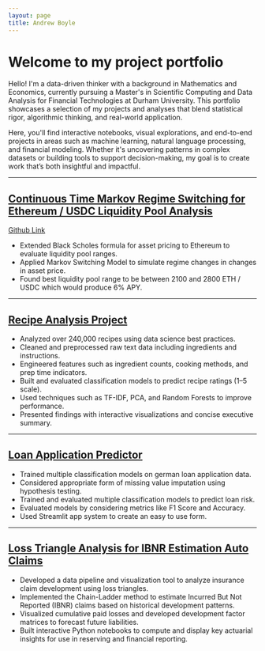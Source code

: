 ```yaml
---
layout: page
title: Andrew Boyle
---
```


# Welcome to my project portfolio

Hello! I'm a data-driven thinker with a background in Mathematics and Economics, currently pursuing a Master's in Scientific Computing and Data Analysis for Financial Technologies at Durham University. This portfolio showcases a selection of my projects and analyses that blend statistical rigor, algorithmic thinking, and real-world application.

Here, you'll find interactive notebooks, visual explorations, and end-to-end projects in areas such as machine learning, natural language processing, and financial modeling. Whether it's uncovering patterns in complex datasets or building tools to support decision-making, my goal is to create work that’s both insightful and impactful.

---

## [Continuous Time Markov Regime Switching for Ethereum / USDC Liquidity Pool Analysis](visualizations/liquidity_analysis.pdf)

[Github Link](https://github.com/aboyle3100/Optimal-Liquidity-Pool-Range)
  
- Extended Black Scholes formula for asset pricing to Ethereum to evaluate liquidity pool ranges.
- Applied Markov Switching Model to simulate regime changes in changes in asset price.
- Found best liquidity pool range to be between 2100 and 2800 ETH / USDC which would produce 6% APY.

---

## [Recipe Analysis Project](https://aboyle3100.github.io/recipe-analysis/)
- Analyzed over 240,000 recipes using data science best practices.
- Cleaned and preprocessed raw text data including ingredients and instructions.
- Engineered features such as ingredient counts, cooking methods, and prep time indicators.
- Built and evaluated classification models to predict recipe ratings (1–5 scale).
- Used techniques such as TF-IDF, PCA, and Random Forests to improve performance.
- Presented findings with interactive visualizations and concise executive summary.

---

## [Loan Application Predictor](https://loan-risk-predictor.streamlit.app/)
- Trained multiple classification models on german loan application data.
- Considered appropriate form of missing value imputation using hypothesis testing.
- Trained and evaluated multiple classification models  to predict loan risk.
- Evaluated models by considering metrics like F1 Score and Accuracy.
- Used Streamlit app system to create an easy to use form.

---

## [Loss Triangle Analysis for IBNR Estimation Auto Claims](visualizations/IBNR_analysis.pdf)
- Developed a data pipeline and visualization tool to analyze insurance claim development using loss triangles.
- Implemented the Chain-Ladder method to estimate Incurred But Not Reported (IBNR) claims based on historical development patterns.
- Visualized cumulative paid losses and developed development factor matrices to forecast future liabilities.
- Built interactive Python notebooks to compute and display key actuarial insights for use in reserving and financial reporting.

